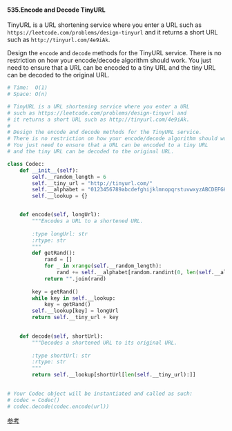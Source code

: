#### 535.Encode and Decode TinyURL

TinyURL is a URL shortening service where you enter a URL such as `https://leetcode.com/problems/design-tinyurl` and it returns a short URL such as `http://tinyurl.com/4e9iAk`.

Design the `encode` and `decode` methods for the TinyURL service. There is no restriction on how your encode/decode algorithm should work. You just need to ensure that a URL can be encoded to a tiny URL and the tiny URL can be decoded to the original URL.

```python
# Time:  O(1)
# Space: O(n)

# TinyURL is a URL shortening service where you enter a URL
# such as https://leetcode.com/problems/design-tinyurl and
# it returns a short URL such as http://tinyurl.com/4e9iAk.
#
# Design the encode and decode methods for the TinyURL service.
# There is no restriction on how your encode/decode algorithm should work.
# You just need to ensure that a URL can be encoded to a tiny URL
# and the tiny URL can be decoded to the original URL.

class Codec:
    def __init__(self):
        self.__random_length = 6
        self.__tiny_url = "http://tinyurl.com/"
        self.__alphabet = "0123456789abcdefghijklmnopqrstuvwxyzABCDEFGHIJKLMNOPQRSTUVWXYZ"
        self.__lookup = {}


    def encode(self, longUrl):
        """Encodes a URL to a shortened URL.
        
        :type longUrl: str
        :rtype: str
        """
        def getRand():
            rand = []
            for _ in xrange(self.__random_length):
                rand += self.__alphabet[random.randint(0, len(self.__alphabet)-1)]
            return "".join(rand)
        
        key = getRand()
        while key in self.__lookup:
            key = getRand()
        self.__lookup[key] = longUrl
        return self.__tiny_url + key
        

    def decode(self, shortUrl):
        """Decodes a shortened URL to its original URL.
        
        :type shortUrl: str
        :rtype: str
        """
        return self.__lookup[shortUrl[len(self.__tiny_url):]]
        

# Your Codec object will be instantiated and called as such:
# codec = Codec()
# codec.decode(codec.encode(url))
```

[参考](https://github.com/kamyu104/LeetCode/blob/master/Python/encode-and-decode-tinyurl.py)